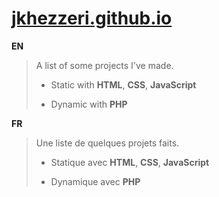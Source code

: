 # [jkhezzeri.github.io](https://jkhezzeri.github.io/)

**EN**

> A list of some projects I've made.
>
> - Static with **HTML**, **CSS**, **JavaScript**
>
> - Dynamic with **PHP**

**FR**

> Une liste de quelques projets faits.
>
> - Statique avec **HTML**, **CSS**, **JavaScript**
>
> - Dynamique avec **PHP**
